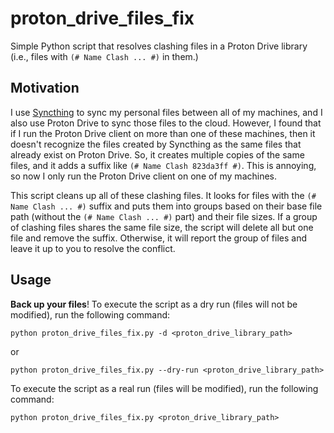 # proton_drive_files_fix

Simple Python script that resolves clashing files in a Proton Drive library (i.e., files with `(# Name Clash ... #)` in
them.)

## Motivation

I use [Syncthing](https://syncthing.net/) to sync my personal files between all of my machines, and I also use Proton
Drive to sync those files to the cloud. However, I found that if I run the Proton Drive client on more than one of these
machines, then it doesn't recognize the files created by Syncthing as the same files that already exist on Proton Drive.
So, it creates multiple copies of the same files, and it adds a suffix like `(# Name Clash 823da3ff #)`. This is
annoying, so now I only run the Proton Drive client on one of my machines.

This script cleans up all of these clashing files. It looks for files with the `(# Name Clash ... #)` suffix and puts
them into groups based on their base file path (without the `(# Name Clash ... #)` part) and their file sizes. If a
group of clashing files shares the same file size, the script will delete all but one file and remove the suffix.
Otherwise, it will report the group of files and leave it up to you to resolve the conflict.

## Usage

**Back up your files**! To execute the script as a dry run (files will not be modified), run the following command:

```shell
python proton_drive_files_fix.py -d <proton_drive_library_path>
```

or

```shell
python proton_drive_files_fix.py --dry-run <proton_drive_library_path>
```

To execute the script as a real run (files will be modified), run the following command:

```shell
python proton_drive_files_fix.py <proton_drive_library_path>
```
